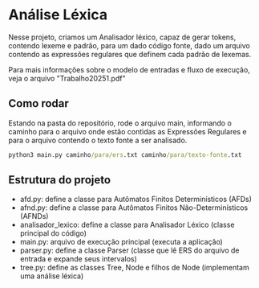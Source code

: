 # Análise Léxica

Nesse projeto, criamos um Analisador léxico, capaz de gerar tokens, contendo lexeme e padrão, para um dado código fonte, dado um arquivo contendo as expressões regulares que definem cada padrão de lexemas.

Para mais informações sobre o modelo de entradas e fluxo de execução, veja o arquivo "Trabalho20251.pdf"

## Como rodar

Estando na pasta do repositório, rode o arquivo main, informando o caminho para o arquivo onde estão contidas as Expressões Regulares e para o arquivo contendo o texto fonte a ser analisado.

```cmd
python3 main.py caminho/para/ers.txt caminho/para/texto-fonte.txt
```

## Estrutura do projeto
- afd.py: define a classe para Autômatos Finitos Determinísticos (AFDs)
- afnd.py: define a classe para Autômatos Finitos Não-Determinísticos (AFNDs)
- analisador_lexico: define a classe para Analisador Léxico (classe principal do código)
- main.py: arquivo de execução principal (executa a aplicação)
- parser.py: define a classe Parser (classe que lê ERS do arquivo de entrada e expande seus intervalos)
- tree.py: define as classes Tree, Node e filhos de Node (implementam uma análise léxica)
